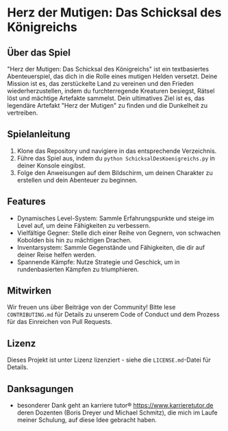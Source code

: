 # Herz der Mutigen: Das Schicksal des Königreichs

## Über das Spiel

"Herz der Mutigen: Das Schicksal des Königreichs" ist ein textbasiertes Abenteuerspiel, das dich in die Rolle eines mutigen Helden versetzt. Deine Mission ist es, das zerstückelte Land zu vereinen und den Frieden wiederherzustellen, indem du furchterregende Kreaturen besiegst, Rätsel löst und mächtige Artefakte sammelst. Dein ultimatives Ziel ist es, das legendäre Artefakt "Herz der Mutigen" zu finden und die Dunkelheit zu vertreiben.

## Spielanleitung

1. Klone das Repository und navigiere in das entsprechende Verzeichnis.
2. Führe das Spiel aus, indem du `python SchicksalDesKoenigreichs.py` in deiner Konsole eingibst.
3. Folge den Anweisungen auf dem Bildschirm, um deinen Charakter zu erstellen und dein Abenteuer zu beginnen.

## Features

- Dynamisches Level-System: Sammle Erfahrungspunkte und steige im Level auf, um deine Fähigkeiten zu verbessern.
- Vielfältige Gegner: Stelle dich einer Reihe von Gegnern, von schwachen Kobolden bis hin zu mächtigen Drachen.
- Inventarsystem: Sammle Gegenstände und Fähigkeiten, die dir auf deiner Reise helfen werden.
- Spannende Kämpfe: Nutze Strategie und Geschick, um in rundenbasierten Kämpfen zu triumphieren.

## Mitwirken

Wir freuen uns über Beiträge von der Community! Bitte lese `CONTRIBUTING.md` für Details zu unserem Code of Conduct und dem Prozess für das Einreichen von Pull Requests.

## Lizenz

Dieses Projekt ist unter Lizenz lizenziert - siehe die `LICENSE.md`-Datei für Details.

## Danksagungen

- besonderer Dank geht an karriere tutor® https://www.karrieretutor.de deren Dozenten (Boris Dreyer und Michael Schmitz), die mich im Laufe meiner Schulung, auf diese Idee gebracht haben.

